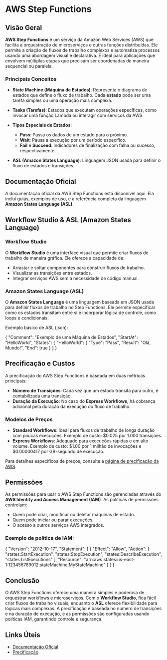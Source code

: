 # AWS Step Functions

## Visão Geral

**AWS Step Functions** é um serviço da Amazon Web Services (AWS) que facilita a orquestração de microserviços e outras funções distribuídas. Ele permite a criação de fluxos de trabalho complexos e automatiza processos usando uma abordagem visual e declarativa. É ideal para aplicações que envolvem múltiplas etapas que precisam ser coordenadas de maneira sequencial ou paralela.

### Principais Conceitos

- **State Machine (Máquina de Estados)**: Representa o diagrama de estados que define o fluxo de trabalho. Cada **estado** pode ser uma tarefa simples ou uma operação mais complexa.
  
- **Tasks (Tarefas)**: Estados que executam operações específicas, como invocar uma função Lambda ou interagir com serviços da AWS.

- **Tipos Especiais de Estados**: 
  - **Pass**: Passa os dados de um estado para o próximo.
  - **Wait**: Pausa a execução por um período específico.
  - **Fail** e **Succeed**: Indicadores de finalização com falha ou sucesso, respectivamente.

- **ASL (Amazon States Language)**: Linguagem JSON usada para definir o fluxo de estados e transições.

## Documentação Oficial

A documentação oficial da AWS Step Functions está disponível aqui. Ela inclui guias, exemplos de uso, e a referência completa da linguagem **Amazon States Language (ASL)**.

## Workflow Studio & ASL (Amazon States Language)

### Workflow Studio

O **Workflow Studio** é uma interface visual que permite criar fluxos de trabalho de maneira gráfica. Ele oferece a capacidade de:

- Arrastar e soltar componentes para construir fluxos de trabalho.
- Visualizar as transições entre estados.
- Integrar serviços AWS sem a necessidade de código manual.

### Amazon States Language (ASL)

O **Amazon States Language** é uma linguagem baseada em JSON usada para definir fluxos de trabalho no Step Functions. Ele permite especificar como os estados transitam entre si e incorporar lógica de controle, como loops e condicionais.

Exemplo básico de ASL (json):

{
  "Comment": "Exemplo de uma Máquina de Estados",
  "StartAt": "HelloWorld",
  "States": {
    "HelloWorld": {
      "Type": "Pass",
      "Result": "Olá, Mundo!",
      "End": true
    }
  }
} 


## Precificação e Custos

A precificação do AWS Step Functions é baseada em duas métricas principais:

- **Número de Transições**: Cada vez que um estado transita para outro, é contabilizada uma transição.
- **Duração da Execução**: No caso do **Express Workflows**, há cobrança adicional pela duração da execução do fluxo de trabalho.

### Modelos de Preços

- **Standard Workflows**: Ideal para fluxos de trabalho de longa duração com poucas execuções. Exemplo de custo: $0.025 por 1.000 transições.
- **Express Workflows**: Adequado para execuções rápidas e em alto volume. Exemplo de custo: $1.00 por 1 milhão de invocações e $0.00000417 por GB-segundo de execução.

Para detalhes específicos de preços, consulte a [página de precificação da AWS](https://aws.amazon.com/step-functions/pricing/).

## Permissões

As permissões para usar o AWS Step Functions são gerenciadas através do **AWS Identity and Access Management (IAM)**. As políticas de permissões controlam:

- Quem pode criar, modificar ou deletar máquinas de estado.
- Quem pode iniciar ou parar execuções.
- O acesso a outros serviços AWS integrados.

### Exemplo de política de IAM:
{
  "Version": "2012-10-17",
  "Statement": [
    {
      "Effect": "Allow",
      "Action": [
        "states:StartExecution",
        "states:StopExecution",
        "states:DescribeExecution",
        "states:ListExecutions"
      ],
      "Resource": "arn:aws:states:us-east-1:123456789012:stateMachine:MyStateMachine"
    }
  ]
}

## Conclusão

O AWS Step Functions oferece uma maneira simples e poderosa de orquestrar workflows e microserviços. Com o **Workflow Studio**, fica fácil criar fluxos de trabalho visuais, enquanto o **ASL** oferece flexibilidade para lógicas mais complexas. A precificação é baseada no número de transições e na duração de execução, e as permissões são configuradas usando políticas IAM, garantindo controle e segurança.

## Links Úteis

- [Documentação Oficial](https://docs.aws.amazon.com/step-functions/)
- [Precificação](https://aws.amazon.com/step-functions/pricing/)

